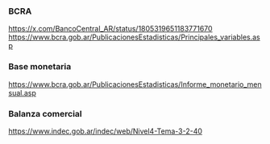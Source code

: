 
### BCRA
https://x.com/BancoCentral_AR/status/1805319651183771670
https://www.bcra.gob.ar/PublicacionesEstadisticas/Principales_variables.asp


### Base monetaria
https://www.bcra.gob.ar/PublicacionesEstadisticas/Informe_monetario_mensual.asp

### Balanza comercial
https://www.indec.gob.ar/indec/web/Nivel4-Tema-3-2-40